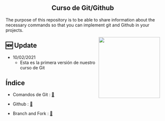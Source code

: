 ##  <center>  Curso de Git/Github </center> 


The purpose of this repository is to be able to share information about the necessary commands so that you can implement 
git and Github in your projects.

<img align="right" height="auto" width="200" src="https://github.com/alexliqu09/GitCourse/blob/main/src/git.png"/>

## 🆕 Update 

- 10/02/2021
    -  Esta es la primera versión de nuestro curso de Git

## **Índice** 

* Comandos de Git : <a href="https://github.com/alexliqu09/GitCourse/blob/main/work/Git.md"> 📝 </a>

* Github :  <a href="https://github.com/alexliqu09/GitCourse/blob/main/work/Github.md">  📝 </a> 

* Branch and Fork :  <a href="https://github.com/alexliqu09/GitCourse/blob/main/work/Branch.md">  📝 </a>






